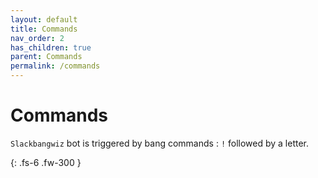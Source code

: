 ```yaml
---
layout: default
title: Commands
nav_order: 2
has_children: true
parent: Commands
permalink: /commands
---
```


# Commands

`Slackbangwiz` bot is triggered by bang commands : `!` followed by a letter. 

{: .fs-6 .fw-300 }
